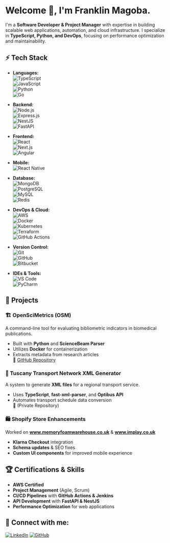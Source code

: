 
# Welcome 👋, I'm Franklin Magoba.

I'm a **Software Developer & Project Manager** with expertise in building scalable web applications, automation, and cloud infrastructure. I specialize in **TypeScript, Python, and DevOps**, focusing on performance optimization and maintainability.

## ⚡ Tech Stack

- **Languages:**  
  ![TypeScript](https://img.shields.io/badge/-TypeScript-3178C6?style=flat&logo=typescript&logoColor=white)  
  ![JavaScript](https://img.shields.io/badge/-JavaScript-F7DF1E?style=flat&logo=javascript&logoColor=black)  
  ![Python](https://img.shields.io/badge/-Python-3776AB?style=flat&logo=python&logoColor=white)  
  ![Go](https://img.shields.io/badge/-Go-00ADD8?style=flat&logo=go&logoColor=white)

- **Backend:**  
  ![Node.js](https://img.shields.io/badge/-Node.js-339933?style=flat&logo=node.js&logoColor=white)  
  ![Express.js](https://img.shields.io/badge/-Express.js-000000?style=flat&logo=express&logoColor=white)  
  ![NestJS](https://img.shields.io/badge/-NestJS-E0234E?style=flat&logo=nestjs&logoColor=white)  
  ![FastAPI](https://img.shields.io/badge/-FastAPI-009688?style=flat&logo=fastapi&logoColor=white)  

- **Frontend:**  
  ![React](https://img.shields.io/badge/-React-61DAFB?style=flat&logo=react&logoColor=black)  
  ![Next.js](https://img.shields.io/badge/-Next.js-000000?style=flat&logo=next.js&logoColor=white)  
  ![Angular](https://img.shields.io/badge/-Angular-DD0031?style=flat&logo=angular&logoColor=white)  

- **Mobile:**  
  ![React Native](https://img.shields.io/badge/-React%20Native-61DAFB?style=flat&logo=react&logoColor=black)  

- **Database:**  
  ![MongoDB](https://img.shields.io/badge/-MongoDB-47A248?style=flat&logo=mongodb&logoColor=white)  
  ![PostgreSQL](https://img.shields.io/badge/-PostgreSQL-336791?style=flat&logo=postgresql&logoColor=white)  
  ![MySQL](https://img.shields.io/badge/-MySQL-4479A1?style=flat&logo=mysql&logoColor=white)  
  ![Redis](https://img.shields.io/badge/-Redis-DC382D?style=flat&logo=redis&logoColor=white)  

- **DevOps & Cloud:**  
  ![AWS](https://img.shields.io/badge/-AWS-232F3E?style=flat&logo=amazon-aws&logoColor=white)  
  ![Docker](https://img.shields.io/badge/-Docker-2496ED?style=flat&logo=docker&logoColor=white)  
  ![Kubernetes](https://img.shields.io/badge/-Kubernetes-326CE5?style=flat&logo=kubernetes&logoColor=white)  
  ![Terraform](https://img.shields.io/badge/-Terraform-623CE4?style=flat&logo=terraform&logoColor=white)  
  ![GitHub Actions](https://img.shields.io/badge/-GitHub%20Actions-2088FF?style=flat&logo=github-actions&logoColor=white)  

- **Version Control:**  
  ![Git](https://img.shields.io/badge/-Git-F05032?style=flat&logo=git&logoColor=white)  
  ![GitHub](https://img.shields.io/badge/-GitHub-181717?style=flat&logo=github&logoColor=white)  
  ![Bitbucket](https://img.shields.io/badge/-Bitbucket-0052CC?style=flat&logo=bitbucket&logoColor=white)  

- **IDEs & Tools:**  
  ![VS Code](https://img.shields.io/badge/-Visual%20Studio%20Code-007ACC?style=flat&logo=visual-studio-code&logoColor=white)  
  ![PyCharm](https://img.shields.io/badge/-PyCharm-000000?style=flat&logo=pycharm&logoColor=white)  

## 🚀 Projects

### 🏗️ OpenSciMetrics (OSM)  
A command-line tool for evaluating bibliometric indicators in biomedical publications.  
- Built with **Python** and **ScienceBeam Parser**  
- Utilizes **Docker** for containerization  
- Extracts metadata from research articles  
🔗 [GitHub Repository](https://github.com/nimh-dsst/OpenSciMetrics)  

### 🚌 Tuscany Transport Network XML Generator  
A system to generate **XML files** for a regional transport service.  
- Uses **TypeScript**, **fast-xml-parser**, and **Optibus API**  
- Automates transport schedule data conversion  
🔗 (Private Repository)  

### 🛍️ Shopify Store Enhancements  
Worked on **www.memoryfoamwarehouse.co.uk** & **www.implay.co.uk**  
- **Klarna Checkout** integration  
- **Schema updates** & SEO fixes  
- **Custom UI components** for improved mobile experience  

## 🏆 Certifications & Skills
- **AWS Certified**  
- **Project Management** (Agile, Scrum)  
- **CI/CD Pipelines** with **GitHub Actions & Jenkins**  
- **API Development** with **FastAPI & NestJS**  
- **Performance Optimization** for web applications  

## 📩 Connect with me:
[![LinkedIn](https://img.shields.io/badge/-LinkedIn-0077B5?style=flat&logo=linkedin&logoColor=white)]([https://linkedin.com/in/yourprofile](https://www.linkedin.com/in/franklin-magoba-9b5598100))  
[![GitHub](https://img.shields.io/badge/-GitHub-181717?style=flat&logo=github&logoColor=white)](https://github.com/frankmagoba)  

